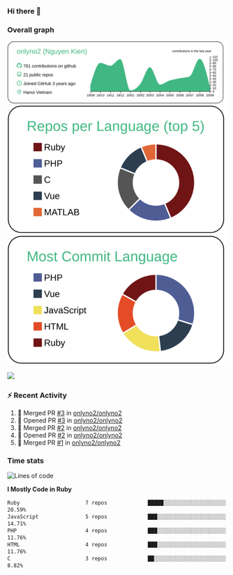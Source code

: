 ### Hi there 👋

### Overall graph
[![](https://raw.githubusercontent.com/onlyno2/onlyno2/master/profile-summary-card-output/vue/0-profile-details.svg)](https://github.com/vn7n24fzkq/github-profile-summary-cards)
[![](https://raw.githubusercontent.com/onlyno2/onlyno2/master/profile-summary-card-output/vue/1-repos-per-language.svg)](https://github.com/vn7n24fzkq/github-profile-summary-cards)
[![](https://raw.githubusercontent.com/onlyno2/onlyno2/master/profile-summary-card-output/vue/2-most-commit-language.svg)](https://github.com/vn7n24fzkq/github-profile-summary-cards)

![](https://komarev.com/ghpvc/?username=onlyno2&color=green)

### :zap: Recent Activity
<!--START_SECTION:activity-->
1. 🎉 Merged PR [#3](https://github.com//onlyno2/onlyno2/pull/3) in [onlyno2/onlyno2](https://github.com//onlyno2/onlyno2)
2. 💪 Opened PR [#3](https://github.com//onlyno2/onlyno2/pull/3) in [onlyno2/onlyno2](https://github.com//onlyno2/onlyno2)
3. 🎉 Merged PR [#2](https://github.com//onlyno2/onlyno2/pull/2) in [onlyno2/onlyno2](https://github.com//onlyno2/onlyno2)
4. 💪 Opened PR [#2](https://github.com//onlyno2/onlyno2/pull/2) in [onlyno2/onlyno2](https://github.com//onlyno2/onlyno2)
5. 🎉 Merged PR [#1](https://github.com//onlyno2/onlyno2/pull/1) in [onlyno2/onlyno2](https://github.com//onlyno2/onlyno2)
<!--END_SECTION:activity-->

### Time stats
<!--START_SECTION:waka-->
![Lines of code](https://img.shields.io/badge/From%20Hello%20World%20I%27ve%20Written-4.6%20million%20lines%20of%20code-blue)

**I Mostly Code in Ruby** 

```text
Ruby                     7 repos             █████░░░░░░░░░░░░░░░░░░░░   20.59% 
JavaScript               5 repos             ███░░░░░░░░░░░░░░░░░░░░░░   14.71% 
PHP                      4 repos             ███░░░░░░░░░░░░░░░░░░░░░░   11.76% 
HTML                     4 repos             ███░░░░░░░░░░░░░░░░░░░░░░   11.76% 
C                        3 repos             ██░░░░░░░░░░░░░░░░░░░░░░░   8.82%

```



<!--END_SECTION:waka-->
<!--
**onlyno2/onlyno2** is a ✨ _special_ ✨ repository because its `README.md` (this file) appears on your GitHub profile.

Here are some ideas to get you started:

- 🔭 I’m currently working on ...
- 🌱 I’m currently learning ...
- 👯 I’m looking to collaborate on ...
- 🤔 I’m looking for help with ...
- 💬 Ask me about ...
- 📫 How to reach me: ...
- 😄 Pronouns: ...
- ⚡ Fun fact: ...
-->
